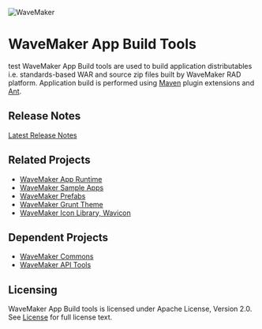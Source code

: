 ![](http://www.wavemaker.com/wp-content/uploads/1.png "WaveMaker")
# WaveMaker App Build Tools
test
WaveMaker App Build tools are used to build application distributables i.e. standards-based WAR and source zip files built by WaveMaker RAD platform. Application build is performed using [Maven](https://maven.apache.org/) plugin extensions and [Ant](http://ant.apache.org/).

## Release Notes
[Latest Release Notes](http://www.wavemaker.com/learn/wavemaker-release-notes/)

## Related Projects
* [WaveMaker App Runtime](https://github.com/wavemaker/wavemaker-app-runtime)
* [WaveMaker Sample Apps](https://github.com/wavemaker/wavemaker-sample-apps)
* [WaveMaker Prefabs](https://github.com/wavemaker/wavemaker-studio-prefabs)
* [WaveMaker Grunt Theme](https://github.com/wavemaker/grunt-wavemaker-theme)
* [WaveMaker Icon Library, Wavicon](https://github.com/wavemaker/wavicon)

## Dependent Projects
* [WaveMaker Commons](https://github.com/wavemaker/wavemaker-commons)
* [WaveMaker API Tools](https://github.com/wavemaker/wavemaker-tools-apidocs)
 
## Licensing
WaveMaker App Build tools is licensed under Apache License, Version 2.0. See [License](/LICENSE) for full license text.
